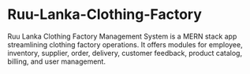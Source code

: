 # Ruu-Lanka-Clothing-Factory
Ruu Lanka Clothing Factory Management System is a MERN stack app streamlining clothing factory operations. It offers modules for employee, inventory, supplier, order, delivery, customer feedback, product catalog, billing, and user management.
